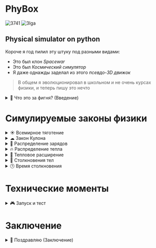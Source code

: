 # PhyBox

![3741](https://user-images.githubusercontent.com/52743561/165135260-84ed6a06-6135-4f2c-83a0-46867d4e850c.gif)
![3Iga](https://user-images.githubusercontent.com/52743561/165135378-c8384bb5-e0d7-452d-8557-e187514e84c0.gif)

## Physical simulator on python
Короче я год пилил эту штуку под разными видами:
+ Это был клон *Spacewar*
+ Это был *Космический симулятор*
+ Я даже однажды заделал из этого *псевдо-3D движок*

>В общем я эволюционировал в школьном и не очень курсах физики, и теперь пишу это нечто
<details>
  <summary> 🎦 Что это за фигня? (Введение)</summary>
Оно умеет моделировать законы взаимодействия тел

![image](https://user-images.githubusercontent.com/52743561/164913377-f1f02987-709f-4fcb-8997-b93f7dd63ea0.png)

## Давайте подумаем, ***что есть у этих тел?***
+ Имя
+ Масса
+ Координаты в пространстве
+ Скорость в пространстве
+ Температура
+ Электрический заряд
+ Размеры
+ Теплоемкость и теплопроводность
+ Коэффициент теплового объемного расширения
+ Внутренняя скорость звука
</details>


# Симулируемые законы физики
<details>
  <summary> ☀ Всемирное тяготение</summary>

+ Они тянутся друг к другу согласно закону всемирного тяготения

![image](https://user-images.githubusercontent.com/52743561/164913409-5d76a4d8-79c8-4c7e-ac98-5a4f6b7c79bb.png)
</details>


<details>
  <summary> ☁ Закон Кулона</summary>

+ Они тянутся или отталкиваются друг от друга согласно закону Кулона

![image](https://user-images.githubusercontent.com/52743561/164913598-8fe12328-3a69-4670-95fe-8ded740eca6d.png)
</details>


<details>
  <summary> 🔋 Распределение зарядов</summary>
  
+ Если они коснутся друг друга, то заряд распределится по правилу распределения зарядов

![image](https://user-images.githubusercontent.com/52743561/164913778-464f23ea-da99-4ce9-891c-134a7006c54f.png)
</details>


<details>
  <summary> 🔥 Распределение тепла</summary>
  
+ Если они коснутся друг друга, тепло начнет перетекать из более холодного в более горячее
> Так как у окружностей площадь касания бесконечно мала, то я решил что считать сторону вписанного квадрата за площадь будет разумно -_-

![image](https://user-images.githubusercontent.com/52743561/164913851-4385449e-4476-41d4-8cdf-13d26f9a7bbe.png)
</details>


<details>
  <summary> 👙 Тепловое расширение</summary>
  
+ Ещё нужно принять во внимание тепловое расширение тел V=V0(1+β⋅ΔT)

![image](https://user-images.githubusercontent.com/52743561/165130769-5661b0c0-2949-4aa5-a804-d84272209b21.png)

</details>

<details>
  <summary> 👏 Столкновения тел</summary>
  
+ Так еще они могут сталкиваться...

![Elastischer_stoß_2D](https://user-images.githubusercontent.com/52743561/164952649-6f1509fb-548b-4419-b81a-1c32afc665ff.gif)
![image](https://user-images.githubusercontent.com/52743561/164953015-75d4f2cd-39c2-4330-97c2-2a1793b04254.png)
</details>

<details>
  <summary> 🕒 Время столкновения</summary>
  
+ Время которое тела были в контакте при ударе тоже можно рассчитать. Если c — скорость звука в теле, L — характерный размер каждого тела, то время удара будет порядка t=2L/c — двукратному прохождению волны деформации вдоль линии соударения.

![download](https://user-images.githubusercontent.com/52743561/165100161-360a896d-11d1-434c-af8e-9f4b45e9b26b.gif)
</details>

# Технические моменты
<details>
  <summary> 🎮 Запуск и тест</summary>

# Как это запустить?

> Ну значит из питона в папке с PhyBox пишите такие
```python
import PhyBox as pb
```

> Создадим нашу виртуальную среду
```python
kanava = pb.World(#Частота мира в герцах)
```
*Частота мира* - количество тиков мира за виртуальную секунду (больше-точнее будет работать мир)

> Создадим тело
```python
#body1 = pb.Body(Масса, координаты, скорость, температура, заряд, имя, радиус, теплоемкость, теплопроводность)
b1 = pb.Body(5.9742*(10**24), [0,0], [0,0], 20, 0, "Планета Земля", 6371000, 2000, 0.4)
```

> Сделаем условного человечка, представляющего из себя стальной шар 1м радиус, поднимим его на 3м высоту от земли
```python
b2 = pb.Body(32656, [0,6371000], [0,0], 20, 0, "Человеко-шар", 1, 460, 50)
```

> Добавим их в мир
```python
kanava.add(b1,b2)
```

> ЗАПУСКАЕМ СИМУЛЯЦИЮ ОДНОЙ СЕКУНДЫ
```python
kanava.work(1)
```
> В папке с программой появился повтор-лог

[Replay 593521774939369718.txt](https://github.com/CodeDroidX/PhyBox/files/8547601/Replay.593521774939369718.txt)

> Его последняя строчка)

[5.974199999999999e+24, [4.3644943262304094e-43, 2.729613529615654e-20], [1.689482514073831e-42, 5.369732890620891e-20], 20, 0.0, 'Планета Земля']

[32656, [6.11545512920821e-16, 6370995.006351926], [1.2030406572995483e-15, **-9.823572462992196**], 20, 0.0, 'Человеко-шар']

> Внимание на значение 9.823572462992196, это общепринятое g

Мы его получили проведя виртуальный эксперимент с киданием огромного шарика и измерением его конечной скорости!
</details>

# Заключение

<details>
  <summary> 💊 Поздравляю (Заключение)</summary>
 
![congratulations-omedetou (1)](https://user-images.githubusercontent.com/52743561/165135883-4fd4bdbf-0240-43a3-86cc-7a3f0b7a3a54.gif)

Ну и зачем ты это дочитал?
